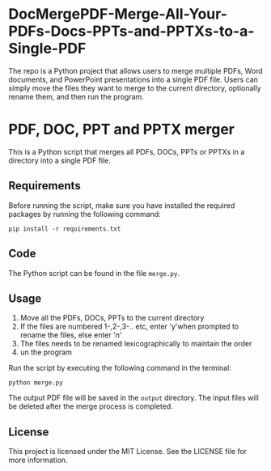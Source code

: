 # DocMergePDF-Merge-All-Your-PDFs-Docs-PPTs-and-PPTXs-to-a-Single-PDF
The repo is a Python project that allows users to merge multiple PDFs, Word documents, and PowerPoint presentations into a single PDF file. Users can simply move the files they want to merge to the current directory, optionally rename them, and then run the program. 

# PDF, DOC, PPT and PPTX merger

This is a Python script that merges all PDFs, DOCs, PPTs or PPTXs in a directory into a single PDF file.

## Requirements

Before running the script, make sure you have installed the required packages by running the following command:

``pip install -r requirements.txt``

## Code

The Python script can be found in the file `merge.py`.

## Usage

1. Move all the PDFs, DOCs, PPTs to the current directory
2. If the files are numbered 1-,2-,3-.. etc, enter 'y'when prompted to rename the files, else enter 'n'
3. The files needs to be renamed lexicographically to maintain the order
4. un the program

Run the script by executing the following command in the terminal:

``python merge.py``

The output PDF file will be saved in the `output` directory. The input files will be deleted after the merge process is completed.

## License

This project is licensed under the MIT License. See the LICENSE file for more information.
